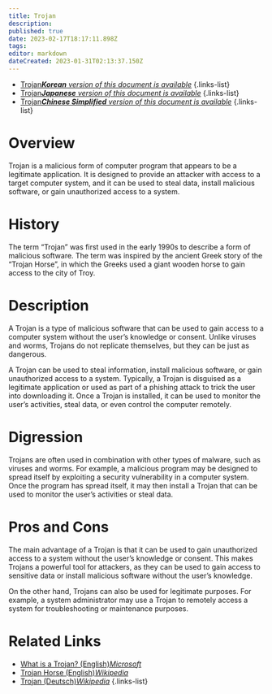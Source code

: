 ```yaml
---
title: Trojan
description: 
published: true
date: 2023-02-17T18:17:11.898Z
tags: 
editor: markdown
dateCreated: 2023-01-31T02:13:37.150Z
---
```


- [Trojan***Korean** version of this document is available*](/ko/Knowledge-base/Dictionary/trojan)
{.links-list}
- [Trojan***Japanese** version of this document is available*](/ja/Knowledge-base/Dictionary/trojan)
{.links-list}
- [Trojan***Chinese Simplified** version of this document is available*](/zh/Knowledge-base/Dictionary/trojan)
{.links-list}


# Overview
Trojan is a malicious form of computer program that appears to be a legitimate application. It is designed to provide an attacker with access to a target computer system, and it can be used to steal data, install malicious software, or gain unauthorized access to a system.

# History
The term “Trojan” was first used in the early 1990s to describe a form of malicious software. The term was inspired by the ancient Greek story of the “Trojan Horse”, in which the Greeks used a giant wooden horse to gain access to the city of Troy.

# Description
A Trojan is a type of malicious software that can be used to gain access to a computer system without the user’s knowledge or consent. Unlike viruses and worms, Trojans do not replicate themselves, but they can be just as dangerous.

A Trojan can be used to steal information, install malicious software, or gain unauthorized access to a system. Typically, a Trojan is disguised as a legitimate application or used as part of a phishing attack to trick the user into downloading it. Once a Trojan is installed, it can be used to monitor the user’s activities, steal data, or even control the computer remotely.

# Digression
Trojans are often used in combination with other types of malware, such as viruses and worms. For example, a malicious program may be designed to spread itself by exploiting a security vulnerability in a computer system. Once the program has spread itself, it may then install a Trojan that can be used to monitor the user’s activities or steal data.

# Pros and Cons
The main advantage of a Trojan is that it can be used to gain unauthorized access to a system without the user’s knowledge or consent. This makes Trojans a powerful tool for attackers, as they can be used to gain access to sensitive data or install malicious software without the user’s knowledge. 

On the other hand, Trojans can also be used for legitimate purposes. For example, a system administrator may use a Trojan to remotely access a system for troubleshooting or maintenance purposes.

# Related Links
- [What is a Trojan? (English)*Microsoft*](https://docs.microsoft.com/en-us/windows/security/threat-protection/intelligence/what-is-a-trojan)
- [Trojan Horse (English)*Wikipedia*](https://en.wikipedia.org/wiki/Trojan_Horse)
- [Trojan (Deutsch)*Wikipedia*](https://de.wikipedia.org/wiki/Trojaner)
{.links-list}